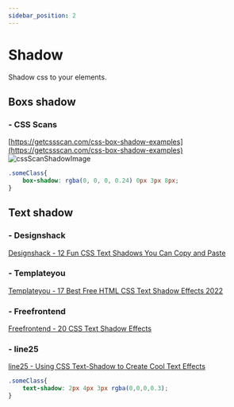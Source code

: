 ```yaml
---
sidebar_position: 2
---
```


# Shadow
Shadow css to your elements.  

## Boxs shadow
### - CSS Scans
[https://getcssscan.com/css-box-shadow-examples](https://getcssscan.com/css-box-shadow-examples)
![cssScanShadowImage](../../../public/img/cssScanShadow.jpg)

```css title="Demo of import shadow"
.someClass{
    box-shadow: rgba(0, 0, 0, 0.24) 0px 3px 8px;
}
```  

## Text shadow
### - Designshack
[Designshack - 12 Fun CSS Text Shadows You Can Copy and Paste](https://designshack.net/articles/css/12-fun-css-text-shadows-you-can-copy-and-paste/)  

### - Templateyou
[Templateyou - 17 Best Free HTML CSS Text Shadow Effects 2022](https://templateyou.com/free-html-css-text-shadow-effects/)  

### - Freefrontend
[Freefrontend - 20 CSS Text Shadow Effects](https://freefrontend.com/css-text-shadow-effects/)  

### - line25
[line25 - Using CSS Text-Shadow to Create Cool Text Effects](https://line25.com/articles/using-css-text-shadow-to-create-cool-text-effects)  

```css title="Basic text shadow"
.someClass{
    text-shadow: 2px 4px 3px rgba(0,0,0,0.3);
}
``` 